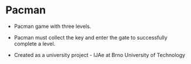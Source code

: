 # Pacman

- Pacman game with three levels.
  
- Pacman must collect the key and enter the gate to successfully complete a level.
  
- Created as a university project - IJAe at Brno University of Technology
